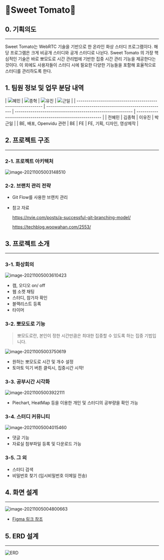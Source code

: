 # 🍯Sweet Tomato🍅



## 0. 기획의도

---

Sweet Tomato는 WebRTC 기술을 기반으로 한 온라인 화상 스터디 프로그램이다. 해당 프로그램은 크게 비공개 스터디와 공개 스터디로 나뉜다. Sweet Tomato 의 가장 핵심적인 기술은 바로 뽀모도로 시간 관리법에 기반한 집중 시간 관리 기능을 제공한다는 것이다. 이 외에도 사용자들이 스터디 시에 필요한 다양한 기능들을 포함해 효율적으로 스터디를 관리하도록 한다.





## 1. 팀원 정보 및 업무 분담 내역

| ![혜민](https://user-images.githubusercontent.com/75067702/135885502-0402b3fa-b756-41a4-ad1e-9897a8c421a9.PNG)
 | ![종혁](https://user-images.githubusercontent.com/75067702/135885557-46f01af2-aa77-469a-ab10-bcae1d74d0f5.PNG) | ![유진](https://user-images.githubusercontent.com/75067702/135885622-9d6e925b-00b4-49c9-b06a-70d07ded2989.PNG)
 | ![근일](https://user-images.githubusercontent.com/75067702/135885650-9f95d77e-8efe-42ef-b637-7bd352943004.PNG)
 |
| ------------------------------------------------------------ | ------------------------------------------------------------ | ------------------------------------------------------------ | ------------------------------------------------------------ |
| 전혜민                                                       | 김종혁                                                       | 이유진                                                       | 박근일                                                       |
| BE, 배포, Openvidu 관련                                      | BE                                                           | FE                                                           | FE, 기획, 디자인, 영상제작                                   |





## 2. 프로젝트 구조

---

### 2-1. 프로젝트 아키텍처

![image-20211005003148510](https://user-images.githubusercontent.com/75067702/135885800-14c70617-1657-4e68-ac29-93af343c3e34.png)


### 2-2. 브랜치 관리 전략

- Git Flow를 사용한 브랜치 관리

- 참고 자료

  https://nvie.com/posts/a-successful-git-branching-model/

  https://techblog.woowahan.com/2553/



## 3. 프로젝트 소개

---

### 3-1. 화상회의
![image-20211005003610423](https://user-images.githubusercontent.com/75067702/135885825-f94a8e5f-7bdf-4fb1-9f04-ec7477abf2b8.png)

- 캠, 오디오 on/ off 
- 웹 소켓 채팅
- 스터디, 참가자 확인
- 블랙리스트 등록
- 타이머



### 3-2. 뽀모도로 기능

> 뽀모도로란, 본인이 정한 시간만큼은 최대한 집중할 수 있도록 하는 집중 기법입니다.

![image-20211005003750619](https://user-images.githubusercontent.com/75067702/135885846-f266d42b-819e-423d-80aa-ef3099942dba.png)

- 원하는 뽀모도로 시간 및 개수 설정
- 토마토 익기 버튼 클릭시, 집중시간 시작!



### 3-3. 공부시간 시각화

![image-20211005003922111](https://user-images.githubusercontent.com/75067702/135885881-ecf5ac49-cce6-4c65-9388-2da480866485.png)

- Piechart, HeatMap 등을 이용한 개인 및 스터디의 공부량을 확인 가능



### 3-4. 스터디 커뮤니티

![image-20211005004015460](https://user-images.githubusercontent.com/75067702/135885909-bf33f5fa-d038-4b01-be49-deca569e6808.png)

- 댓글 기능
- 자료실 첨부파일 등록 및 다운로드 가능



### 3-5. 그 외

- 스터디 검색
- 비밀번호 찾기 (임시비밀번호 이메일 전송)





## 4. 화면 설계

---
![image-20211005004800663](https://user-images.githubusercontent.com/75067702/135885941-c4808daf-ace1-4a64-8683-75ca1b68f43b.png)


- [Figma 링크 참조](https://www.figma.com/file/n0U0H4rmLrkFV9bUBuFQqS/UI-리뉴얼?node-id=0%3A1)





## 5. ERD 설계

---

![ERD](https://user-images.githubusercontent.com/75067702/135885978-977051c6-d5e9-4d74-9ff7-a15ccbfd77a8.png)





